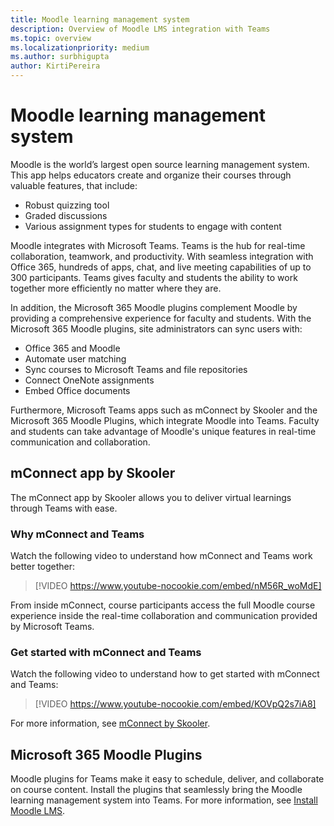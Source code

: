 ```yaml
---
title: Moodle learning management system
description: Overview of Moodle LMS integration with Teams
ms.topic: overview
ms.localizationpriority: medium
ms.author: surbhigupta
author: KirtiPereira
---
```


# Moodle learning management system

Moodle is the world’s largest open source learning management system. This app helps educators create and organize their courses through valuable features, that include:
* Robust quizzing tool 
* Graded discussions
* Various assignment types for students to engage with content  
 
Moodle integrates with Microsoft Teams. Teams is the hub for real-time collaboration, teamwork, and productivity. With seamless integration with Office 365, hundreds of apps, chat, and live meeting capabilities of up to 300 participants. Teams gives faculty and students the ability to work together more efficiently no matter where they are. 
 
In addition, the Microsoft 365 Moodle plugins complement Moodle by providing a comprehensive experience for faculty and students. With the Microsoft 365 Moodle plugins, site administrators can sync users with:

* Office 365 and Moodle
* Automate user matching
* Sync courses to Microsoft Teams and file repositories
* Connect OneNote assignments
* Embed Office documents
 
Furthermore, Microsoft Teams apps such as mConnect by Skooler and the Microsoft 365 Moodle Plugins, which integrate Moodle into Teams. Faculty and students can take advantage of Moodle's unique features in real-time communication and collaboration.

## mConnect app by Skooler

The mConnect app by Skooler allows you to deliver virtual learnings through Teams with ease.

### Why mConnect and Teams

Watch the following video to understand how mConnect and Teams work better together:

> [!VIDEO https://www.youtube-nocookie.com/embed/nM56R_woMdE]

From inside mConnect, course participants access the full Moodle course experience inside the real-time collaboration and communication provided by Microsoft Teams.

### Get started with mConnect and Teams

Watch the following video to understand how to get started with mConnect and Teams:

> [!VIDEO https://www.youtube-nocookie.com/embed/KOVpQ2s7iA8]

For more information, see [mConnect by Skooler](https://skooler.com/mconnect/how-to/).

## Microsoft 365 Moodle Plugins

Moodle plugins for Teams make it easy to schedule, deliver, and collaborate on course content. Install the plugins that seamlessly bring the Moodle learning management system into Teams. For more information, see [Install Moodle LMS](moodleInstructions.md).

